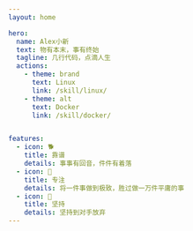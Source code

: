 ```yaml
---
layout: home

hero:
  name: Alex小新
  text: 物有本末，事有终始
  tagline: 几行代码，点滴人生
  actions:
    - theme: brand
      text: Linux
      link: /skill/linux/
    - theme: alt
      text: Docker
      link: /skill/docker/


features:
  - icon: 🐕
    title: 靠谱
    details: 事事有回音，件件有着落
  - icon: 🐍
    title: 专注
    details: 将一件事做到极致，胜过做一万件平庸的事
  - icon: 🌱
    title: 坚持
    details: 坚持到对手放弃
---
```

